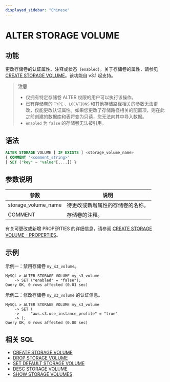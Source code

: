 ```yaml
---
displayed_sidebar: "Chinese"
---
```


# ALTER STORAGE VOLUME

## 功能

更改存储卷的认证属性、注释或状态（`enabled`）。关于存储卷的属性，请参见[CREATE STORAGE VOLUME](./CREATE_STORAGE_VOLUME.md)。该功能自 v3.1 起支持。

> **注意**
>
> - 仅拥有特定存储卷 ALTER 权限的用户可以执行该操作。
> - 已有存储卷的 `TYPE` 、`LOCATIONS` 和其他存储路径相关的参数无法更改，仅能更改认证属性。如果您更改了存储路径相关的配置项，则在此之前创建的数据库和表将变为只读，您无法向其中导入数据。
> - `enabled` 为 `false` 的存储卷无法被引用。

## 语法

```SQL
ALTER STORAGE VOLUME [ IF EXISTS ] <storage_volume_name>
{ COMMENT '<comment_string>'
| SET ("key" = "value"[,...]) }
```

## 参数说明

| **参数**            | **说明**                         |
| ------------------- | -------------------------------- |
| storage_volume_name | 待更改或新增属性的存储卷的名称。 |
| COMMENT             | 存储卷的注释。                   |

有关可更改或新增 PROPERTIES 的详细信息，请参阅 [CREATE STORAGE VOLUME - PROPERTIES](./CREATE_STORAGE_VOLUME.md#properties)。

## 示例

示例一：禁用存储卷 `my_s3_volume`。

```Plain
MySQL > ALTER STORAGE VOLUME my_s3_volume
    -> SET ("enabled" = "false");
Query OK, 0 rows affected (0.01 sec)
```

示例二：修改存储卷 `my_s3_volume` 的认证信息。

```Plain
MySQL > ALTER STORAGE VOLUME my_s3_volume
    -> SET (
    ->     "aws.s3.use_instance_profile" = "true"
    -> );
Query OK, 0 rows affected (0.00 sec)
```

## 相关 SQL

- [CREATE STORAGE VOLUME](./CREATE_STORAGE_VOLUME.md)
- [DROP STORAGE VOLUME](./DROP_STORAGE_VOLUME.md)
- [SET DEFAULT STORAGE VOLUME](./SET_DEFAULT_STORAGE_VOLUME.md)
- [DESC STORAGE VOLUME](./DESC_STORAGE_VOLUME.md)
- [SHOW STORAGE VOLUMES](./SHOW_STORAGE_VOLUMES.md)
